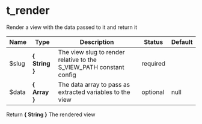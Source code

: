 # t_render

Render a view with the data passed to it and return it



Name  |  Type  |  Description  |  Status  |  Default
------------  |  ------------  |  ------------  |  ------------  |  ------------
$slug  |  **{ String }**  |  The view slug to render relative to the S_VIEW_PATH constant config  |  required  |
$data  |  **{ Array }**  |  The data array to pass as extracted variables to the view  |  optional  |  null

Return **{ String }** The rendered view
